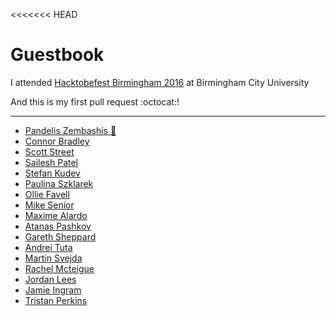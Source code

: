 <<<<<<< HEAD
# Guestbook

I attended [Hacktobefest Birmingham 2016](https://www.eventbrite.co.uk/e/hacktoberfest-birmingham-2016-registration-28429964790) at Birmingham City University

And this is my first pull request :octocat:!

---

* [Pandelis Zembashis :panda_face:](http://twitter.com/pandelisz)
* [Connor Bradley](http://www.google.com)
* [Scott Street](http://astonhack.co.uk)
* [Sailesh Patel](http://github.com/SaileshPatel)
* [Stefan Kudev](https://www.linkedin.com/in/stefankudev)
* [Paulina Szklarek](http://twitter.com/szklarekp)
* [Ollie Favell](http://github.com/DaNinjaKidy)
* [Mike Senior](https://github.com/michaelsenior)
* [Maxime Alardo](https://twitter.com/maximealardo)
* [Atanas Pashkov](http://www.twitter.com/Dgaduin)
* [Gareth Sheppard](http://dafk.net/what/)
* [Andrei Tuta](https://twitter.com/andrei_tu)
* [Martin Svejda](https://www.linkedin.com/in/martinsvejda)
* [Rachel Mcteigue](https://github.com/HackNewbieBCU)
* [Jordan Lees](https://github.com/JordanL1)
* [Jamie Ingram](https://www.linkedin.com/in/jamieringram)
* [Tristan Perkins](http://www.google.com)
